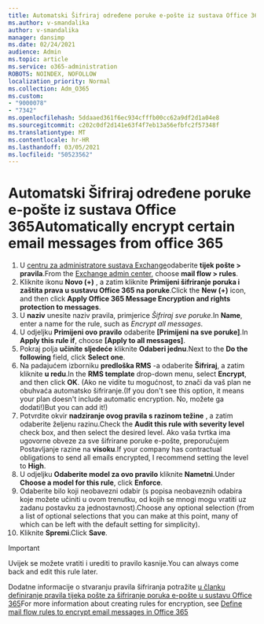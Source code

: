 ```yaml
---
title: Automatski Šifriraj određene poruke e-pošte iz sustava Office 365
ms.author: v-smandalika
author: v-smandalika
manager: dansimp
ms.date: 02/24/2021
audience: Admin
ms.topic: article
ms.service: o365-administration
ROBOTS: NOINDEX, NOFOLLOW
localization_priority: Normal
ms.collection: Adm_O365
ms.custom:
- "9000078"
- "7342"
ms.openlocfilehash: 5ddaaed361f6ec934cfffb00cc62a9df2d1a04e8
ms.sourcegitcommit: c202c0df2d141e63f4f7eb13a56efbfc2f57348f
ms.translationtype: MT
ms.contentlocale: hr-HR
ms.lasthandoff: 03/05/2021
ms.locfileid: "50523562"
---
```

# <a name="automatically-encrypt-certain-email-messages-from-office-365"></a><span data-ttu-id="9aadf-102">Automatski Šifriraj određene poruke e-pošte iz sustava Office 365</span><span class="sxs-lookup"><span data-stu-id="9aadf-102">Automatically encrypt certain email messages from office 365</span></span>

1. <span data-ttu-id="9aadf-103">U [centru za administratore sustava Exchange](https://outlook.office365.com/ecp/)odaberite **tijek pošte > pravila**.</span><span class="sxs-lookup"><span data-stu-id="9aadf-103">From the [Exchange admin center](https://outlook.office365.com/ecp/), choose **mail flow > rules**.</span></span> 
2. <span data-ttu-id="9aadf-104">Kliknite ikonu **Novo (+)** , a zatim kliknite **Primijeni šifriranje poruka i zaštita prava u sustavu Office 365 na poruke**.</span><span class="sxs-lookup"><span data-stu-id="9aadf-104">Click the **New (+)** icon, and then click **Apply Office 365 Message Encryption and rights protection to messages**.</span></span>
3. <span data-ttu-id="9aadf-105">U **naziv** unesite naziv pravila, primjerice *Šifriraj sve poruke*.</span><span class="sxs-lookup"><span data-stu-id="9aadf-105">In **Name**, enter a name for the rule, such as *Encrypt all messages*.</span></span>
4. <span data-ttu-id="9aadf-106">U odjeljku **Primijeni ovo pravilo** odaberite **[Primijeni na sve poruke]**.</span><span class="sxs-lookup"><span data-stu-id="9aadf-106">In **Apply this rule if**, choose **[Apply to all messages]**.</span></span> 
5. <span data-ttu-id="9aadf-107">Pokraj polja **učinite sljedeće** kliknite **Odaberi jednu**.</span><span class="sxs-lookup"><span data-stu-id="9aadf-107">Next to the **Do the following** field, click **Select one**.</span></span> 
6. <span data-ttu-id="9aadf-108">Na padajućem izborniku **predloška RMS** -a odaberite **Šifriraj**, a zatim kliknite **u redu**.</span><span class="sxs-lookup"><span data-stu-id="9aadf-108">In the **RMS template** drop-down menu, select **Encrypt**, and then click **OK**.</span></span> <span data-ttu-id="9aadf-109">(Ako ne vidite tu mogućnost, to znači da vaš plan ne obuhvaća automatsko šifriranje.</span><span class="sxs-lookup"><span data-stu-id="9aadf-109">(If you don't see this option, it means your plan doesn't include automatic encryption.</span></span> <span data-ttu-id="9aadf-110">No, možete ga dodati!)</span><span class="sxs-lookup"><span data-stu-id="9aadf-110">But you can add it!)</span></span>
7. <span data-ttu-id="9aadf-111">Potvrdite okvir **nadziranje ovog pravila s razinom težine** , a zatim odaberite željenu razinu.</span><span class="sxs-lookup"><span data-stu-id="9aadf-111">Check the **Audit this rule with severity level** check box, and then select the desired level.</span></span> <span data-ttu-id="9aadf-112">Ako vaša tvrtka ima ugovorne obveze za sve šifrirane poruke e-pošte, preporučujem Postavljanje razine na **visoku**.</span><span class="sxs-lookup"><span data-stu-id="9aadf-112">If your company has contractual obligations to send all emails encrypted, I recommend setting the level to **High**.</span></span>
8. <span data-ttu-id="9aadf-113">U odjeljku **Odaberite model za ovo pravilo** kliknite **Nametni**.</span><span class="sxs-lookup"><span data-stu-id="9aadf-113">Under **Choose a model for this rule**, click **Enforce**.</span></span> 
9. <span data-ttu-id="9aadf-114">Odaberite bilo koji neobavezni odabir (s popisa neobaveznih odabira koje možete učiniti u ovom trenutku, od kojih se mnogi mogu vratiti uz zadanu postavku za jednostavnost).</span><span class="sxs-lookup"><span data-stu-id="9aadf-114">Choose any optional selection (from a list of optional selections that you can make at this point, many of which can be left with the default setting for simplicity).</span></span>
10. <span data-ttu-id="9aadf-115">Kliknite **Spremi**.</span><span class="sxs-lookup"><span data-stu-id="9aadf-115">Click **Save**.</span></span>

> [!IMPORTANT]
> <span data-ttu-id="9aadf-116">Uvijek se možete vratiti i urediti to pravilo kasnije.</span><span class="sxs-lookup"><span data-stu-id="9aadf-116">You can always come back and edit this rule later.</span></span>

<span data-ttu-id="9aadf-117">Dodatne informacije o stvaranju pravila šifriranja potražite [u članku definiranje pravila tijeka pošte za šifriranje poruka e-pošte u sustavu Office 365](https://docs.microsoft.com/microsoft-365/compliance/define-mail-flow-rules-to-encrypt-email)</span><span class="sxs-lookup"><span data-stu-id="9aadf-117">For more information about creating rules for encryption, see [Define mail flow rules to encrypt email messages in Office 365](https://docs.microsoft.com/microsoft-365/compliance/define-mail-flow-rules-to-encrypt-email)</span></span>

